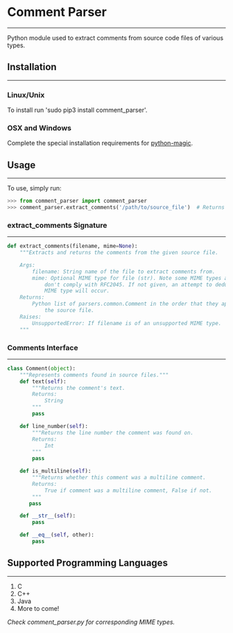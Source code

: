 # Comment Parser
---
Python module used to extract comments from source code files of various types.
## Installation
---
### Linux/Unix
To install run 'sudo pip3 install comment_parser'.
### OSX and Windows
Complete the special installation requirements for [python-magic](https://github.com/ahupp/python-magic).
## Usage
---
To use, simply run:

```python
>>> from comment_parser import comment_parser
>>> comment_parser.extract_comments('/path/to/source_file')  # Returns a list of comment_parser.parsers.common.Comments
```
### extract_comments Signature
---
```python
def extract_comments(filename, mime=None):
    """Extracts and returns the comments from the given source file.

    Args:
        filename: String name of the file to extract comments from.
        mime: Optional MIME type for file (str). Note some MIME types accepted
            don't comply with RFC2045. If not given, an attempt to deduce the
            MIME type will occur.
    Returns:
        Python list of parsers.common.Comment in the order that they appear in
            the source file.
    Raises:
        UnsupportedError: If filename is of an unsupported MIME type.
    """
```
### Comments Interface
---
```python
class Comment(object):
    """Represents comments found in source files."""
    def text(self):
        """Returns the comment's text.
        Returns:
            String
        """
        pass

    def line_number(self):
        """Returns the line number the comment was found on.
        Returns:
            Int
        """
        pass

    def is_multiline(self):
        """Returns whether this comment was a multiline comment.
        Returns:
            True if comment was a multiline comment, False if not.
        """
       pass

    def __str__(self):
        pass

    def __eq__(self, other):
        pass
```

## Supported Programming Languages
---
1. C
2. C++
3. Java
4. More to come!

*Check comment_parser.py for corresponding MIME types.*
